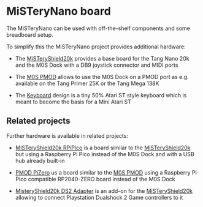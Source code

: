 # MiSTeryNano board

The MiSTeryNano can be used with off-the-shelf components and
some breadboard setup.

To simplify this the MiSTeryNano project provides additional
hardware:

  - The [MiSTeryShield20k](misteryshield20k) provides a base board for
  the Tang Nano 20k and the M0S Dock with a DB9 joystick connector and
  MIDI ports

  - The [M0S PMOD](m0s_pmod) allows to use the M0S Dock on a PMOD
  port as e.g. available on the Tang Primer 25K or the Tang Mega 138K

  - The [Keyboard](keyboard) design is a tiny 50% Atari ST style keyboard which is meant to become the basis for a Mini Atari ST

## Related projects

Further hardware is available in related projects:

  - [MiSTeryShield20k RPiPico](https://github.com/vossstef/tang_nano_20k_c64/tree/main/board/misteryshield20k_rpipico) is a board similar to the [MiSTeryShield20k](misteryshield20k) but using a Raspberry Pi Pico instead of the M0S Dock and with a USB hub already built-in

  - [PMOD PiZero](https://github.com/vossstef/tang_nano_20k_c64/tree/main/board/pizero_pmod) us a board similar to the [M0S PMOD](m0s_pmod) using a Raspberry Pi Pico compatible RP2040-ZERO board instead of the M0S Dock

  - [MisteryShield20k DS2 Adapter](https://github.com/vossstef/tang_nano_20k_c64/blob/main/board/misteryshield20k_ds2_adapter/misteryshield20k_ds2_adapter_cable.md) is an add-on for the [MiSTeryShield20k](misteryshield20k) allowing to connect Playstation Dualshock 2 Game controllers to it
  